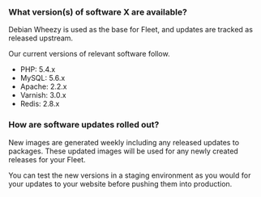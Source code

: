 ### What version(s) of software X are available?

Debian Wheezy is used as the base for Fleet, and updates are tracked as released upstream.

Our current versions of relevant software follow.

 - PHP: 5.4.x
 - MySQL: 5.6.x
 - Apache: 2.2.x
 - Varnish: 3.0.x
 - Redis: 2.8.x

### How are software updates rolled out?

New images are generated weekly including any released updates to packages. These
updated images will be used for any newly created releases for your Fleet.

You can test the new versions in a staging environment as you would for your updates to
your website before pushing them into production.
